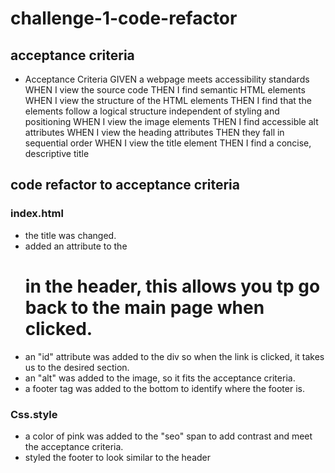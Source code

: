 # challenge-1-code-refactor


## acceptance criteria
* Acceptance Criteria
GIVEN a webpage meets accessibility standards
WHEN I view the source code
THEN I find semantic HTML elements
WHEN I view the structure of the HTML elements
THEN I find that the elements follow a logical structure independent of styling and positioning
WHEN I view the image elements
THEN I find accessible alt attributes
WHEN I view the heading attributes
THEN they fall in sequential order
WHEN I view the title element
THEN I find a concise, descriptive title

## code refactor to acceptance criteria
### index.html
* the title was changed.
* added an <a> attribute to the <h1> in the header, this allows you tp go back to the main page when clicked.
* an "id" attribute was added to the div so when the link is clicked, it takes us to the desired section.
* an "alt" was added to the image, so it fits the acceptance criteria.
* a footer tag was added to the bottom to identify where the footer is.
### Css.style
* a color of pink was added to the "seo" span to add contrast and meet the acceptance criteria.
* styled the footer to look similar to the header
